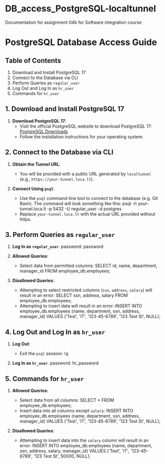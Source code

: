 # DB_access_PostgreSQL-localtunnel
Documentation for assignment 04b for Software integration course
# PostgreSQL Database Access Guide

## Table of Contents
1. Download and Install PostgreSQL 17
2. Connect to the Database via CLI
3. Perform Queries as `regular_user`
4. Log Out and Log In as `hr_user`
5. Commands for `hr_user`

## 1. Download and Install PostgreSQL 17

1. **Download PostgreSQL 17**:
   - Visit the official PostgreSQL website to download PostgreSQL 17: [PostgreSQL Downloads](https://www.postgresql.org/download/)
   - Follow the installation instructions for your operating system.

## 2. Connect to the Database via CLI

1. **Obtain the Tunnel URL**:
   - You will be provided with a public URL generated by `localtunnel` (e.g., `https://your-tunnel.loca.lt`).

2. **Connect Using `psql`**:
   - Use the `psql` command-line tool to connect to the database (e.g. Git Bash). The command will look something like this:
     psql -h your-tunnel.loca.lt -p 5432 -U regular_user -d postgres
   - Replace `your-tunnel.loca.lt` with the actual URL provided without https.

## 3. Perform Queries as `regular_user`

1. **Log In as `regular_user`**.
   password: password

2. **Allowed Queries**:
   - Select data from permitted columns:
     SELECT id, name, department, manager_id FROM employee_db.employees;

3. **Disallowed Queries**:
   - Attempting to select restricted columns (`ssn`, `address`, `salary`) will result in an error:
     SELECT ssn, address, salary FROM employee_db.employees;
   - Attempting to insert data will result in an error:
     INSERT INTO employee_db.employees (name, department, ssn, address, manager_id) VALUES ('Test', 'IT', '123-45-6789', '123 Test St', NULL);

## 4. Log Out and Log In as `hr_user`

1. **Log Out**:
   - Exit the `psql` session:
     \q

2. **Log In as `hr_user`**.
   password: hr_password

## 5. Commands for `hr_user`

1. **Allowed Queries**:
   - Select data from all columns:
     SELECT * FROM employee_db.employees;
   - Insert data into all columns except `salary`:
     INSERT INTO employee_db.employees (name, department, ssn, address, manager_id) VALUES ('Test', 'IT', '123-45-6789', '123 Test St', NULL);

2. **Disallowed Queries**:
   - Attempting to insert data into the `salary` column will result in an error:
     INSERT INTO employee_db.employees (name, department, ssn, address, salary, manager_id) VALUES ('Test', 'IT', '123-45-6789', '123 Test St', 50000, NULL);
